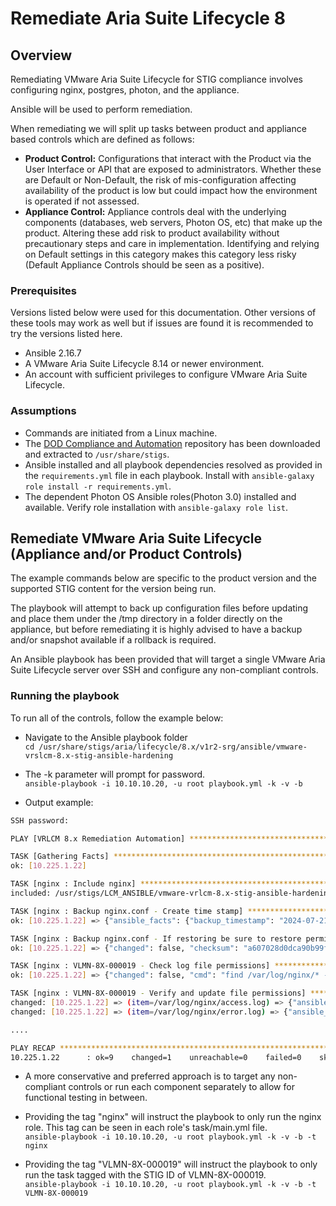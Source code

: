 # Remediate Aria Suite Lifecycle 8

## Overview
Remediating VMware Aria Suite Lifecycle for STIG compliance involves configuring nginx, postgres, photon, and the appliance.

Ansible will be used to perform remediation.

When remediating we will split up tasks between product and appliance based controls which are defined as follows:

* **Product Control:** Configurations that interact with the Product via the User Interface or API that are exposed to administrators. Whether these are Default or Non-Default, the risk of mis-configuration affecting availability of the product is low but could impact how the environment is operated if not assessed.
* **Appliance Control:** Appliance controls deal with the underlying components (databases, web servers, Photon OS, etc) that make up the product. Altering these add risk to product availability without precautionary steps and care in implementation. Identifying and relying on Default settings in this category makes this category less risky (Default Appliance Controls should be seen as a positive).

### Prerequisites
Versions listed below were used for this documentation. Other versions of these tools may work as well but if issues are found it is recommended to try the versions listed here.  

* Ansible 2.16.7
* A VMware Aria Suite Lifecycle 8.14 or newer environment.
* An account with sufficient privileges to configure VMware Aria Suite Lifecycle.

### Assumptions
* Commands are initiated from a Linux machine.
* The [DOD Compliance and Automation](https://github.com/vmware/dod-compliance-and-automation) repository has been downloaded and extracted to `/usr/share/stigs`.
* Ansible installed and all playbook dependencies resolved as provided in the `requirements.yml` file in each playbook. Install with `ansible-galaxy role install -r requirements.yml`.
* The dependent Photon OS Ansible roles(Photon 3.0) installed and available. Verify role installation with `ansible-galaxy role list`.

## Remediate VMware Aria Suite Lifecycle (Appliance and/or Product Controls)
The example commands below are specific to the product version and the supported STIG content for the version being run.

The playbook will attempt to back up configuration files before updating and place them under the /tmp directory in a folder directly on the appliance, but before remediating it is highly advised to have a backup and/or snapshot available if a rollback is required.


An Ansible playbook has been provided that will target a single VMware Aria Suite Lifecycle server over SSH and configure any non-compliant controls.  

### Running the playbook
To run all of the controls, follow the example below:
* Navigate to the Ansible playbook folder  
`cd /usr/share/stigs/aria/lifecycle/8.x/v1r2-srg/ansible/vmware-vrslcm-8.x-stig-ansible-hardening`

* The -k parameter will prompt for password.  
`ansible-playbook -i 10.10.10.20, -u root playbook.yml -k -v -b`

* Output example:

```bash
SSH password:

PLAY [VRLCM 8.x Remediation Automation] *********************************************************************************

TASK [Gathering Facts] **************************************************************************************************
ok: [10.225.1.22]

TASK [nginx : Include nginx] ********************************************************************************************
included: /usr/stigs/LCM_ANSIBLE/vmware-vrlcm-8.x-stig-ansible-hardening/roles/nginx/tasks/nginx.yml for 10.225.1.22

TASK [nginx : Backup nginx.conf - Create time stamp] ********************************************************************
ok: [10.225.1.22] => {"ansible_facts": {"backup_timestamp": "2024-07-21-19-49-12"}, "changed": false}

TASK [nginx : Backup nginx.conf - If restoring be sure to restore permissions that original file had!!] *****************
ok: [10.225.1.22] => {"changed": false, "checksum": "a607028d0dca90b99f9288409d0943f", "dest": "/tmp/ansible-backups-vrlcm-nginx-2024-07-21-19-49-12/nginx.conf", "gid": 0, "group": "root", "md5sum": "dc629a0d27436898449629b", "mode": "0750", "owner": "root", "size": 7806, "src": "/etc/nginx/nginx.conf", "state": "file", "uid": 0}

TASK [nginx : VLMN-8X-000019 - Check log file permissions] **************************************************************
ok: [10.225.1.22] => {"changed": false, "cmd": "find /var/log/nginx/* -xdev -type f -a '(' -perm -640 -o -not -user root -o -not -group root ')' -exec ls {} \\;", "delta": "0:00:00.007661", "end": "2024-07-23 22:32:20.151514", "msg": "", "rc": 0, "start": "2024-07-23 22:32:20.143853", "stderr": "", "stderr_lines": [], "stdout": "/var/log/nginx/access.log\n/var/log/nginx/error.log", "stdout_lines": ["/var/log/nginx/access.log", "/var/log/nginx/error.log"]}

TASK [nginx : VLMN-8X-000019 - Verify and update file permissions] ******************************************************
changed: [10.225.1.22] => (item=/var/log/nginx/access.log) => {"ansible_loop_var": "item", "changed": true, "gid": 0, "group": "root", "item": "/var/log/nginx/access.log", "mode": "0640", "owner": "root", "path": "/var/log/nginx/access.log", "size": 165, "state": "file", "uid": 0}
changed: [10.225.1.22] => (item=/var/log/nginx/error.log) => {"ansible_loop_var": "item", "changed": true, "gid": 0, "group": "root", "item": "/var/log/nginx/error.log", "mode": "0640", "owner": "root", "path": "/var/log/nginx/error.log", "size": 533, "state": "file", "uid": 0}

....

PLAY RECAP **************************************************************************************************************
10.225.1.22      : ok=9    changed=1    unreachable=0    failed=0    skipped=0    rescued=0    ignored=0
```

* A more conservative and preferred approach is to target any non-compliant controls or run each component separately to allow for functional testing in between.
* Providing the tag "nginx" will instruct the playbook to only run the nginx role. This tag can be seen in each role's task/main.yml file.  
`ansible-playbook -i 10.10.10.20, -u root playbook.yml -k -v -b -t nginx`

* Providing the tag "VLMN-8X-000019" will instruct the playbook to only run the task tagged with the STIG ID of VLMN-8X-000019.  
`ansible-playbook -i 10.10.10.20, -u root playbook.yml -k -v -b -t VLMN-8X-000019`

